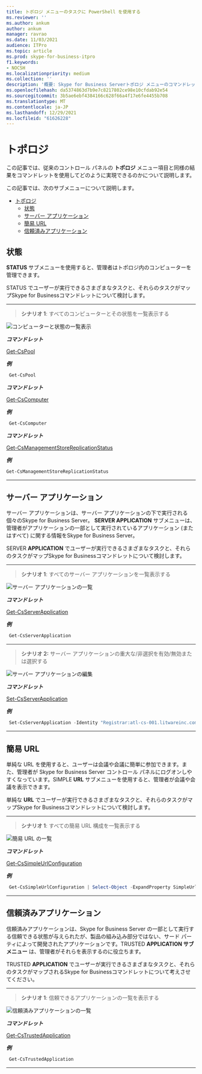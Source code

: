 ```yaml
---
title: トポロジ メニューのタスクに PowerShell を使用する
ms.reviewer: ''
ms.author: ankum
author: ankum
manager: ravrao
ms.date: 11/03/2021
audience: ITPro
ms.topic: article
ms.prod: skype-for-business-itpro
f1.keywords:
- NOCSH
ms.localizationpriority: medium
ms.collection: ''
description: '概要: Skype for Business Serverトポロジ メニューのコマンドレット マッピングに移動します。'
ms.openlocfilehash: da5374863d7b9e7c8217802ce98e10cfdab92e54
ms.sourcegitcommit: 3b5ae6ebf4384166c628f66a4f17e6fe4455b708
ms.translationtype: MT
ms.contentlocale: ja-JP
ms.lasthandoff: 12/29/2021
ms.locfileid: "61626228"
---
```

# <a name="topology"></a>トポロジ

この記事では、従来のコントロール パネルの **トポロジ** メニュー項目と同様の結果をコマンドレットを使用してどのように実現できるのかについて説明します。

この記事では、次のサブメニューについて説明します。

- [トポロジ](#topology)
  - [状態](#status)
  - [サーバー アプリケーション](#server-application)
  - [簡易 URL](#simple-url)
  - [信頼済みアプリケーション](#trusted-application)

## <a name="status"></a>状態

**STATUS** サブメニューを使用すると、管理者はトポロジ内のコンピューターを管理できます。

STATUS でユーザーが実行できるさまざまなタスクと、それらのタスクがマップSkype for Businessコマンドレットについて検討します。

---

> **シナリオ 1**: すべてのコンピューターとその状態を一覧表示する

   ![コンピューターと状態の一覧表示](./media/topology-status-1.png)

   ***コマンドレット***

   [Get-CsPool](/powershell/module/skype/get-cspool)

   ***例***

   ```powershell
    Get-CsPool
   ```

   ***コマンドレット***

   [Get-CsComputer](/powershell/module/skype/get-cscomputer)

   ***例***

   ```powershell
    Get-CsComputer
   ```

   ***コマンドレット***

   [Get-CsManagementStoreReplicationStatus](/powershell/module/skype/get-csmanagementstorereplicationstatus)

   ***例***

   ```powershell
   Get-CsManagementStoreReplicationStatus
   ```

---

## <a name="server-application"></a>サーバー アプリケーション

サーバー アプリケーションは、サーバー アプリケーションの下で実行される個々のSkype for Business Server。 **SERVER APPLICATION** サブメニューは、管理者がアプリケーションの一部として実行されているアプリケーション (またはすべて) に関する情報をSkype for Business Server。

SERVER **APPLICATION** でユーザーが実行できるさまざまなタスクと、それらのタスクがマップSkype for Businessコマンドレットについて検討します。

---
> **シナリオ 1**: すべてのサーバー アプリケーションを一覧表示する

   ![サーバー アプリケーションの一覧](./media/server-application-1.png)

***コマンドレット***

[Get-CsServerApplication](/powershell/module/skype/get-csserverapplication)

***例***

```powershell
 Get-CsServerApplication
```

---

> **シナリオ 2:** サーバー アプリケーションの重大な/非選択を有効/無効または選択する

   ![サーバー アプリケーションの編集](./media/server-application-2.png)

***コマンドレット***

[Set-CsServerApplication](/powershell/module/skype/get-csserverapplication)

***例***

```powershell
 Set-CsServerApplication -Identity "Registrar:atl-cs-001.litwareinc.com/ExumRouting" -Enabled $True
```

---

## <a name="simple-url"></a>簡易 URL

単純な URL を使用すると、ユーザーは会議や会議に簡単に参加できます。また、管理者が Skype for Business Server コントロール パネルにログオンしやすくなっています。SIMPLE **URL** サブメニューを使用すると、管理者が会議や会議を表示できます。

単純な **URL** でユーザーが実行できるさまざまなタスクと、それらのタスクがマップSkype for Businessコマンドレットについて検討します。

---
> **シナリオ 1**: すべての簡易 URL 構成を一覧表示する

   ![簡易 URL の一覧](./media/simple-url-1.png)

***コマンドレット***

[Get-CsSimpleUrlConfiguration](/powershell/module/skype/get-cssimpleurlconfiguration)

***例***

```powershell
 Get-CsSimpleUrlConfiguration | Select-Object -ExpandProperty SimpleUrl
```

---

## <a name="trusted-application"></a>信頼済みアプリケーション

信頼済みアプリケーションは、Skype for Business Server の一部として実行する信頼できる状態が与えられたが、製品の組み込み部分ではない、サード パーティによって開発されたアプリケーションです。TRUSTED **APPLICATION サブメニュー** は、管理者がそれらを表示するのに役立ちます。

TRUSTED **APPLICATION** でユーザーが実行できるさまざまなタスクと、それらのタスクがマップされるSkype for Businessコマンドレットについて考えさせてください。

---
> **シナリオ 1**: 信頼できるアプリケーションの一覧を表示する

   ![信頼済みアプリケーションの一覧](./media/trusted-application-1.png)

***コマンドレット***

[Get-CsTrustedApplication](/powershell/module/skype/get-cstrustedapplication)

***例***

```powershell
 Get-CsTrustedApplication
```

---
